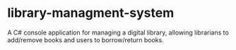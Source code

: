 # library-managment-system
A C# console application for managing a digital library, allowing librarians to add/remove books and users to borrow/return books.
